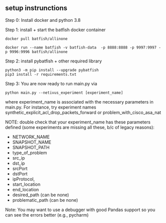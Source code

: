 ## setup instrunctions ##

Step 0: Install docker and python 3.8

Step 1: install + start the batfish docker container

```
docker pull batfish/allinone

docker run --name batfish -v batfish-data  -p 8888:8888 -p 9997:9997 -p 9996:9996 batfish/allinone
```

Step 2: install pybatfish + other required library
```
python3 -m pip install --upgrade pybatfish
pip3 install -r requirements.txt
```


Step 3: You are now ready to run main.py via

```
python main.py --netivus_experiment [experiment_name]
```
where experiment_name is associated with the necessary parameters in main.py. For instance, try experiment names
synthetic_explicit_acl_drop_packets_forward or problem_with_cisco_asa_nat

NOTE: double check that your experiment_name has these parameters defined (some experiments are missing all these, b/c of legacy reasons):
* NETWORK_NAME
* SNAPSHOT_NAME
* SNAPSHOT_PATH
* type_of_problem
* src_ip
* dst_ip
* srcPort
* dstPort
* ipProtocol,
* start_location
* end_location
* desired_path (can be none)
* problematic_path (can be none)

Note: You may want to use a debugger with good Pandas support so you can see the errors better (e.g., pycharm)